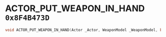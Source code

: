 # ACTOR_PUT_WEAPON_IN_HAND `0x8F4B473D`

```cpp
void ACTOR_PUT_WEAPON_IN_HAND(Actor _Actor, WeaponModel _WeaponModel, bool _InHand);
```